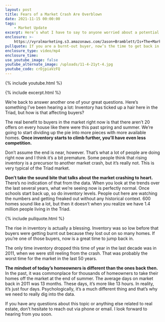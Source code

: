 ```yaml
---
layout: post
title: Fears of a Market Crash Are Overblown
date: 2021-11-15 00:00:00
tags:
    - Market Update
excerpt: Here’s what I have to say to anyone worried about a potential market crash.
enclosure: >-
    https://vyralmarketing.s3.amazonaws.com/Jason+Bramblett/Is+The+Market+Going+To+Crash_+-+Jason+Bramblett+Real+Estate.mp4
pullquote: If you are a burnt-out buyer, now’s the time to get back in the market.
enclosure_type: video/mp4
enclosure_time:
use_youtube_image: false
youtube_alternate_image: /uploads/11-4-21yt-4.jpg
youtube_code: crDjpiaVzFQ
---
```

{% include youtube.html %}

{% include excerpt.html %}

We’re back to answer another one of your great questions. Here’s something I’ve been hearing a lot: Inventory has ticked up a hair here in the Triad, but how is that affecting buyers?

The real benefit to buyers in the market right now is that there aren’t 20 offers on every house like there were this past spring and summer. We’re going to start dividing up the pie into more pieces with more available homes. **Once inventory starts to climb further, you’ll have even less competition.**

Don’t assume the end is near, however. That’s what a lot of people are doing right now and I think it’s a bit premature. Some people think that rising inventory is a precursor to another market crash, but it’s really not. This is very typical of the Triad market.&nbsp;

**Don’t take the sound bite that talks about the market crashing to heart.** There’s no indication of that from the data. When you look at the trends over the last several years, what we’re seeing now is perfectly normal. Once schools start back up, so do inventory levels. People out here are watching the numbers and getting freaked out without any historical context. 600 homes sound like a lot, but then it doesn’t when you realize we have 1.4 million people living in the Triad.&nbsp;

{% include pullquote.html %}

The rise in inventory is actually a blessing. Inventory was so low before that buyers were getting burnt out because they lost out on so many homes. If you’re one of those buyers, now is a great time to jump back in.

The only time inventory dropped this time of year in the last decade was in 2011, when we were still reeling from the crash. That was probably the worst time for the market in the last 50 years.&nbsp;

**The mindset of today’s homeowners is different than the ones back then.** In the past, it was commonplace for thousands of homeowners to take their homes off the market at the end of summer. The average days on market back in 2011 was 13 months. These days, it’s more like 13 hours. In reality, it’s just four days. Psychologically, it’s a much different thing and that’s why we need to really dig into the data.

If you have any questions about this topic or anything else related to real estate, don’t hesitate to reach out via phone or email. I look forward to hearing from you soon.

&nbsp;
